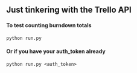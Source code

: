 ## Just tinkering with the Trello API

#### To test counting burndown totals
```
python run.py
```

#### Or if you have your auth_token already
```
python run.py <auth_token>
```